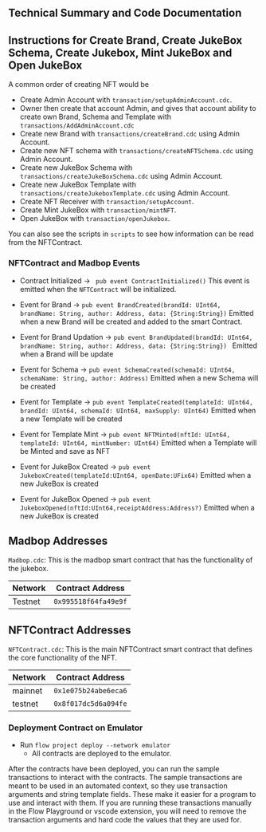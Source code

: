 ## Technical Summary and Code Documentation

## Instructions for Create Brand, Create JukeBox Schema, Create Jukebox, Mint JukeBox and Open JukeBox

A common order of creating NFT would be

- Create Admin Account with `transaction/setupAdminAccount.cdc`.
- Owner then create that account Admin, and gives that account ability to create own Brand, Schema and Template with `transactions/AddAdminAccount.cdc`
- Create new Brand with `transactions/createBrand.cdc` using Admin Account.
- Create new NFT schema with `transactions/createNFTSchema.cdc` using Admin Account.
- Create new JukeBox Schema with `transactions/createJukeBoxSchema.cdc` using Admin Account.
- Create new JukeBox Template with `transactions/createJukeboxTemplate.cdc` using Admin Account.
- Create NFT Receiver with `transaction/setupAccount`.
- Create Mint JukeBox with `transaction/mintNFT`.
- Open JukeBox with `transaction/openJukebox`.

You can also see the scripts in `scripts` to see how information
can be read from the NFTContract.

### NFTContract and Madbop Events

- Contract Initialized ->
  ` pub event ContractInitialized()`
  This event is emitted when the `NFTContract` will be initialized.

- Event for Brand ->
  `pub event BrandCreated(brandId: UInt64, brandName: String, author: Address, data: {String:String})`
  Emitted when a new Brand will be created and added to the smart Contract.

- Event for Brand Updation ->
  `pub event BrandUpdated(brandId: UInt64, brandName: String, author: Address, data: {String:String}) `
  Emitted when a Brand will be update

- Event for Schema ->
  `pub event SchemaCreated(schemaId: UInt64, schemaName: String, author: Address)`
  Emitted when a new Schema will be created

- Event for Template ->
  `pub event TemplateCreated(templateId: UInt64, brandId: UInt64, schemaId: UInt64, maxSupply: UInt64)`
  Emitted when a new Template will be created

- Event for Template Mint ->
  `pub event NFTMinted(nftId: UInt64, templateId: UInt64, mintNumber: UInt64)`
  Emitted when a Template will be Minted and save as NFT

- Event for JukeBox Created ->
  `pub event JukeboxCreated(templateId:UInt64, openDate:UFix64)`
  Emitted when a new JukeBox is created

- Event for JukeBox Opened ->
  `pub event JukeboxOpened(nftId:UInt64,receiptAddress:Address?)`
  Emitted when a new JukeBox is created

## Madbop Addresses

`Madbop.cdc`: This is the madbop smart contract that has the functionality of the jukebox.

| Network | Contract Address     |
| ------- | -------------------- |
| Testnet | `0x995518f64fa49e9f` |

## NFTContract Addresses

`NFTContract.cdc`: This is the main NFTContract smart contract that defines the core functionality of the NFT.

| Network | Contract Address     |
| ------- | -------------------- |
| mainnet | `0x1e075b24abe6eca6` |
| testnet | `0x8f017dc5d6a094fe` |

### Deployment Contract on Emulator

- Run `flow project deploy --network emulator`
  - All contracts are deployed to the emulator.

After the contracts have been deployed, you can run the sample transactions
to interact with the contracts. The sample transactions are meant to be used
in an automated context, so they use transaction arguments and string template
fields. These make it easier for a program to use and interact with them.
If you are running these transactions manually in the Flow Playground or
vscode extension, you will need to remove the transaction arguments and
hard code the values that they are used for.
